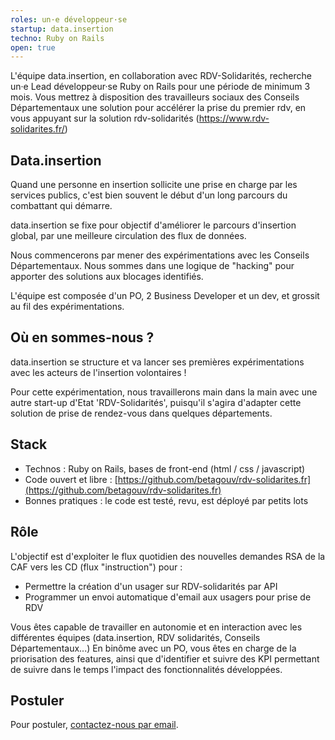 ```yaml
---
roles: un·e développeur·se
startup: data.insertion
techno: Ruby on Rails
open: true
---
```


L'équipe data.insertion, en collaboration avec RDV-Solidarités, recherche un·e Lead développeur·se Ruby on Rails pour une période de minimum 3 mois. 
Vous mettrez à disposition des travailleurs sociaux des Conseils Départementaux une solution pour accélérer la prise du premier rdv, en vous appuyant sur la solution rdv-solidarités (https://www.rdv-solidarites.fr/)

<!--more-->

## Data.insertion

Quand une personne en insertion sollicite une prise en charge par les services publics, c'est bien souvent le début d'un long parcours du combattant qui démarre. 

data.insertion se fixe pour objectif d'améliorer le parcours d'insertion global, par une meilleure circulation des flux de données. 

Nous commencerons par mener des expérimentations avec les Conseils Départementaux. Nous sommes dans une logique de "hacking" pour apporter des solutions aux blocages identifiés. 

L'équipe est composée d'un PO, 2 Business Developer et un dev, et grossit au fil des expérimentations. 


## Où en sommes-nous ?

data.insertion se structure et va lancer ses premières expérimentations avec les acteurs de l'insertion volontaires !

Pour cette expérimentation, nous travaillerons main dans la main avec une autre start-up d'Etat 'RDV-Solidarités', puisqu'il s'agira d'adapter cette solution de prise de rendez-vous dans quelques départements. 


## Stack

- Technos : Ruby on Rails, bases de front-end (html / css / javascript)
- Code ouvert et libre : [https://github.com/betagouv/rdv-solidarites.fr](https://github.com/betagouv/rdv-solidarites.fr)
- Bonnes pratiques : le code est testé, revu, est déployé par petits lots


## Rôle

L'objectif est d'exploiter le flux quotidien des nouvelles demandes RSA de la CAF vers les CD (flux "instruction") pour :
- Permettre la création d'un usager sur RDV-solidarités par API 
- Programmer un envoi automatique d'email aux usagers pour prise de RDV

Vous êtes capable de travailler en autonomie et en interaction avec les différentes équipes (data.insertion, RDV solidarités, Conseils Départementaux...)
En binôme avec un PO, vous êtes en charge de la priorisation des features, ainsi que d'identifier et suivre des KPI permettant de suivre dans le temps l'impact des fonctionnalités développées. 


## Postuler

Pour postuler, [contactez-nous par email](mailto:data.insertion@beta.gouv.fr).
